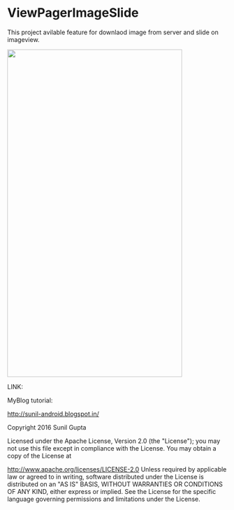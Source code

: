 # ViewPagerImageSlide
This project avilable feature for downlaod image from server and slide on imageview.

<img src="https://github.com/sunil676/ViewPagerImageSlide/blob/master/Screenshot_20161020-132829.png" width="400" height="750"/>

LINK:

MyBlog tutorial:

http://sunil-android.blogspot.in/

Copyright 2016 Sunil Gupta

Licensed under the Apache License, Version 2.0 (the "License"); you may not use this file except in compliance with the License. You may obtain a copy of the License at

http://www.apache.org/licenses/LICENSE-2.0 Unless required by applicable law or agreed to in writing, software distributed under the License is distributed on an "AS IS" BASIS, WITHOUT WARRANTIES OR CONDITIONS OF ANY KIND, either express or implied. See the License for the specific language governing permissions and limitations under the License.

